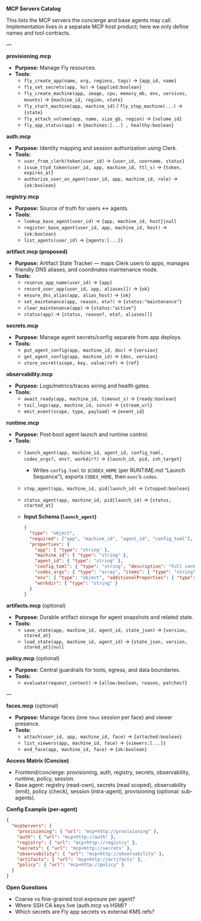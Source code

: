 **MCP Servers Catalog**

This lists the MCP servers the concierge and base agents may call. Implementation lives in a
separate MCP host product; here we only define names and tool contracts.

—

**provisioning.mcp**

- **Purpose:** Manage Fly resources.
- **Tools:**
  - `fly_create_app(name, org, regions, tags)` → `{app_id, name}`
  - `fly_set_secrets(app, kv)` → `{applied:boolean}`
  - `fly_create_machine(app, image, cpu, memory_mb, env, services, mounts)` →
    `{machine_id, region, state}`
  - `fly_start_machine(app, machine_id)` / `fly_stop_machine(...)` → `{state}`
  - `fly_attach_volume(app, name, size_gb, region)` → `{volume_id}`
  - `fly_app_status(app)` → `{machines:[...] , healthy:boolean}`

**auth.mcp**

- **Purpose:** Identity mapping and session authorization using Clerk.
- **Tools:**
  - `user_from_clerk(token|user_id)` → `{user_id, username, status}`
  - `issue_ttyd_token(user_id, app, machine_id, ttl_s)` → `{token, expires_at}`
  - `authorize_user_on_agent(user_id, app, machine_id, role)` → `{ok:boolean}`

**registry.mcp**

- **Purpose:** Source of truth for users ↔ agents.
- **Tools:**
  - `lookup_base_agent(user_id)` → `{app, machine_id, host}|null`
  - `register_base_agent(user_id, app, machine_id, host)` → `{ok:boolean}`
  - `list_agents(user_id)` → `{agents:[...]}`

**artifact.mcp (proposed)**

- **Purpose:** Artifact State Tracker — maps Clerk users to apps, manages friendly DNS aliases, and
  coordinates maintenance mode.
- **Tools:**
  - `reserve_app_name(user_id)` → `{app}`
  - `record_user_app(user_id, app, aliases[])` → `{ok}`
  - `ensure_dns_alias(app, alias_host)` → `{ok}`
  - `set_maintenance(app, reason, eta?)` → `{status:"maintenance"}`
  - `clear_maintenance(app)` → `{status:"active"}`
  - `status(app)` → `{status, reason?, eta?, aliases[]}`

**secrets.mcp**

- **Purpose:** Manage agent secrets/config separate from app deploys.
- **Tools:**
  - `put_agent_config(app, machine_id, doc)` → `{version}`
  - `get_agent_config(app, machine_id)` → `{doc, version}`
  - `store_secret(scope, key, value|ref)` → `{ref}`

**observability.mcp**

- **Purpose:** Logs/metrics/traces wiring and health gates.
- **Tools:**
  - `await_ready(app, machine_id, timeout_s)` → `{ready:boolean}`
  - `tail_logs(app, machine_id, since)` → `{stream_url}`
  - `emit_event(scope, type, payload)` → `{event_id}`

**runtime.mcp**

- **Purpose:** Post‑boot agent launch and runtime control.
- **Tools:**
  - `launch_agent(app, machine_id, agent_id, config_toml, codex_args?, env?, workdir?)` →
    `{launch_id, pid, ssh_target}`
    - Writes `config.toml` to `$CODEX_HOME` (per RUNTIME.md “Launch Sequence”), exports
      `CODEX_HOME`, then `exec`’s `codex`.
  - `stop_agent(app, machine_id, pid|launch_id)` → `{stopped:boolean}`
  - `status_agent(app, machine_id, pid|launch_id)` → `{status, started_at}`

  - **Input Schema (`launch_agent`)**
    ```json
    {
      "type": "object",
      "required": ["app", "machine_id", "agent_id", "config_toml"],
      "properties": {
        "app": { "type": "string" },
        "machine_id": { "type": "string" },
        "agent_id": { "type": "string" },
        "config_toml": { "type": "string", "description": "Full contents of config.toml" },
        "codex_args": { "type": "array", "items": { "type": "string" } },
        "env": { "type": "object", "additionalProperties": { "type": "string" } },
        "workdir": { "type": "string" }
      }
    }
    ```

**artifacts.mcp** (optional)

- **Purpose:** Durable artifact storage for agent snapshots and related state.
- **Tools:**
  - `save_state(app, machine_id, agent_id, state_json)` → `{version, stored_at}`
  - `load_state(app, machine_id, agent_id)` → `{state_json, version, stored_at}|null`

**policy.mcp** (optional)

- **Purpose:** Central guardrails for tools, egress, and data boundaries.
- **Tools:**
  - `evaluate(request_context)` → `{allow:boolean, reason, patches?}`

—

**faces.mcp** (optional)

- **Purpose:** Manage faces (one `tmux` session per face) and viewer presence.
- **Tools:**
  - `attach(user_id, app, machine_id, face)` → `{attached:boolean}`
  - `list_viewers(app, machine_id, face)` → `{viewers:[...]}`
  - `end_face(app, machine_id, face)` → `{ok:boolean}`

**Access Matrix (Concise)**

- Frontend/concierge: provisioning, auth, registry, secrets, observability, runtime, policy,
  session.
- Base agent: registry (read-own), secrets (read scoped), observability (emit), policy (check),
  session (intra-agent), provisioning (optional: sub-agents).

**Config Example (per-agent)**

```json
{
  "mcpServers": {
    "provisioning": { "url": "mcp+http://provisioning" },
    "auth": { "url": "mcp+http://auth" },
    "registry": { "url": "mcp+http://registry" },
    "secrets": { "url": "mcp+http://secrets" },
    "observability": { "url": "mcp+http://observability" },
    "artifacts": { "url": "mcp+http://artifacts" },
    "policy": { "url": "mcp+http://policy" }
  }
}
```

**Open Questions**

- Coarse vs fine-grained tool exposure per agent?
- Where SSH CA keys live (auth.mcp vs HSM)?
- Which secrets are Fly app secrets vs external KMS refs?
